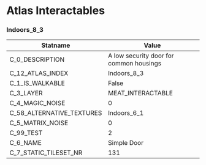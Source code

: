 

# Atlas Interactables





### Indoors_8_3
| Statname | Value | 
|  --  |  --  | 
| C_0_DESCRIPTION | A low security door for common housings | 
| C_12_ATLAS_INDEX | Indoors_8_3 | 
| C_1_IS_WALKABLE | False | 
| C_3_LAYER | MEAT_INTERACTABLE | 
| C_4_MAGIC_NOISE | 0 | 
| C_58_ALTERNATIVE_TEXTURES | Indoors_6_1 | 
| C_5_MATRIX_NOISE | 0 | 
| C_99_TEST | 2 | 
| C_6_NAME | Simple Door | 
| C_7_STATIC_TILESET_NR | 131 | 

